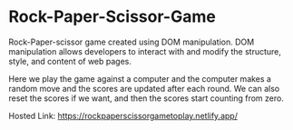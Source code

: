 # Rock-Paper-Scissor-Game
Rock-Paper-scissor game created using DOM manipulation.
DOM manipulation allows developers to interact with and modify the structure, style, and content of web pages.

Here we play the game against a computer and the computer makes a random move and the scores are updated after each round.
We can also reset the scores if we want, and then the scores start counting from zero.

Hosted Link: https://rockpaperscissorgametoplay.netlify.app/